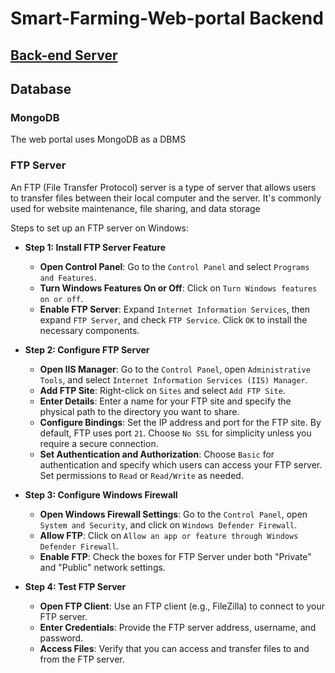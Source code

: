 # Smart-Farming-Web-portal Backend

## [Back-end Server](be-server)

## Database

### MongoDB

The web portal uses MongoDB as a DBMS

### FTP Server

An FTP (File Transfer Protocol) server is a type of server that allows users to transfer files between their local computer and the server. It's commonly used for website maintenance, file sharing, and data storage

Steps to set up an FTP server on Windows:

- **Step 1: Install FTP Server Feature**
	- **Open Control Panel**: Go to the `Control Panel` and select `Programs and Features`.
	- **Turn Windows Features On or Off**: Click on `Turn Windows features on or off`.
	- **Enable FTP Server**: Expand `Internet Information Services`, then expand `FTP Server`, and check `FTP Service`. Click `OK` to install the necessary components.

- **Step 2: Configure FTP Server**
	- **Open IIS Manager**: Go to the `Control Panel`, open `Administrative Tools`, and select `Internet Information Services (IIS) Manager`.
	- **Add FTP Site**: Right-click on `Sites` and select `Add FTP Site`.
	- **Enter Details**: Enter a name for your FTP site and specify the physical path to the directory you want to share.
	- **Configure Bindings**: Set the IP address and port for the FTP site. By default, FTP uses port `21`. Choose `No SSL` for simplicity unless you require a secure connection.
	- **Set Authentication and Authorization**: Choose `Basic` for authentication and specify which users can access your FTP server. Set permissions to `Read` or `Read/Write` as needed.

- **Step 3: Configure Windows Firewall**
	- **Open Windows Firewall Settings**: Go to the `Control Panel`, open `System and Security`, and click on `Windows Defender Firewall`.
	- **Allow FTP**: Click on `Allow an app or feature through Windows Defender Firewall`.
	- **Enable FTP**: Check the boxes for FTP Server under both "Private" and "Public" network settings.

- **Step 4: Test FTP Server**
	- **Open FTP Client**: Use an FTP client (e.g., FileZilla) to connect to your FTP server.
	- **Enter Credentials**: Provide the FTP server address, username, and password.
	- **Access Files**: Verify that you can access and transfer files to and from the FTP server.
